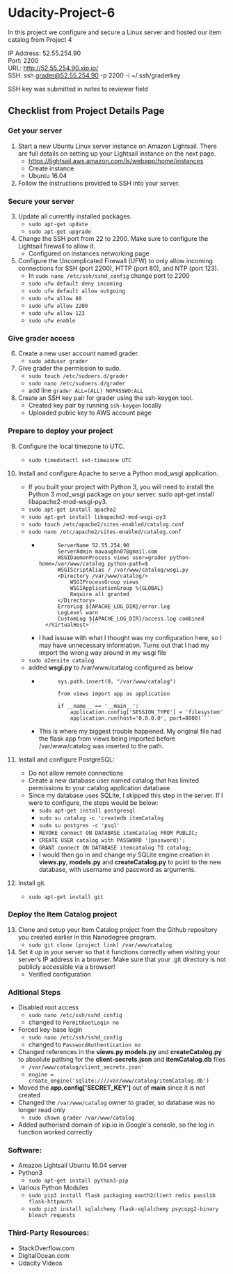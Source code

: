 # Udacity-Project-6
In this project we configure and secure a Linux server and hosted our item catalog from Project 4

IP Address: 52.55.254.90  
Port: 2200  
URL: http://52.55.254.90.xip.io/  
SSH: ssh grader@52.55.254.90 -p 2200 -i ~/.ssh/graderkey

SSH key was submitted in notes to reviewer field

## Checklist from Project Details Page

### Get your server
1. Start a new Ubuntu Linux server instance on Amazon Lightsail. There are full details on setting up your Lightsail instance on the next page.
	* https://lightsail.aws.amazon.com/ls/webapp/home/instances
	* Create instance
	* Ubuntu 16.04
2. Follow the instructions provided to SSH into your server.

### Secure your server
3. Update all currently installed packages.
	* `sudo apt-get update`
	* `sudo apt-get upgrade`
4. Change the SSH port from 22 to 2200. Make sure to configure the Lightsail firewall to allow it.
	* Configured on instances networking page
5. Configure the Uncomplicated Firewall (UFW) to only allow incoming connections for SSH (port 2200), HTTP (port 80), and NTP (port 123).
	* In `sudo nano /etc/ssh/sshd_config` change port to 2200
	* `sudo ufw default deny incoming`
	* `sudo ufw default allow outgoing`
	* `sudo ufw allow 80`
	* `sudo ufw allow 2200`
	* `sudo ufw allow 123`
	* `sudo ufw enable`

### Give grader access
6. Create a new user account named grader.
	* `sudo adduser grader`
7. Give grader the permission to sudo.
	* `sudo touch /etc/sudoers.d/grader`
	* `sudo nano /etc/sudoers.d/grader`
	* add line `grader ALL=(ALL) NOPASSWD:ALL`
8. Create an SSH key pair for grader using the ssh-keygen tool.
	* Created key pair by running `ssh-keygen` locally
	* Uploaded public key to AWS account page

### Prepare to deploy your project
9. Configure the local timezone to UTC.
	* `sudo timedatectl set-timezone UTC`
10. Install and configure Apache to serve a Python mod_wsgi application.
	* If you built your project with Python 3, you will need to install the Python 3 mod_wsgi package on your server: sudo apt-get install libapache2-mod-wsgi-py3.
	* `sudo apt-get install apache2`
	* `sudo apt-get install libapache2-mod-wsgi-py3`
	* `sudo touch /etc/apache2/sites-enabled/catalog.conf`
	* `sudo nano /etc/apache2/sites-enabled/catalog.conf`
		* ```<VirtualHost *:80>
  				ServerName 52.55.254.90
  				ServerAdmin mavaughn07@gmail.com
  				WSGIDaemonProcess views user=grader python-home=/var/www/catalog python-path=$
  				WSGIScriptAlias / /var/www/catalog/wsgi.py
  				<Directory /var/www/catalog/>
    				WSGIProcessGroup views
    				WSGIApplicationGroup %{GLOBAL}
    				Require all granted
  				</Directory>
  				ErrorLog ${APACHE_LOG_DIR}/error.log
  				LogLevel warn
  				CustomLog ${APACHE_LOG_DIR}/access.log combined
			</VirtualHost>```
		* I had issuse with what I thought was my configuration here, so I may have unnecessary information. Turns out that I had my import the wrong way around in my wsgi file
	* `sudo a2ensite catalog`
	* added **wsgi.py** to /var/www/catalog configured as below
		* ```import sys
				sys.path.insert(0, "/var/www/catalog")

				from views import app as application

				if __name__ == '__main__':
    				application.config['SESSION_TYPE'] = 'filesystem'
    				application.run(host='0.0.0.0', port=8000)``` 
		* This is where my biggest trouble happened. My original file had the flask app from views being imported before /var/www/catalog was inserted to the path. 

11. Install and configure PostgreSQL:
	* Do not allow remote connections
	* Create a new database user named catalog that has limited permissions to your catalog application database.
	* Since my database uses SQLite, I skipped this step in the server. If I were to configure, the steps would be below:
		* `sudo apt-get install postgresql`
    	* `sudo su catalog -c 'createdb itemCatalog`
		* `sudo su postgres -c 'psql'`
		* `REVOKE connect ON DATABASE itemCatalog FROM PUBLIC;`
		* `CREATE USER catalog with PASSWORD '[password]';`
		* `GRANT connect ON DATABASE itemcatalog TO catalog;`
		* I would then go in and change my SQLite engine creation in **views.py**, **models.py** and **createCatalog.py** to point to the new database, with username and password as arguments.
12. Install git.
	* `sudo apt-get install git`

### Deploy the Item Catalog project
13. Clone and setup your Item Catalog project from the Github repository you created earlier in this Nanodegree program.
	* `sudo git clone [project link] /var/www/catalog`
14. Set it up in your server so that it functions correctly when visiting your server’s IP address in a browser. Make sure that your .git directory is not publicly accessible via a browser!
	* Verified configuration 


### Aditional Steps
* Disabled root access
	* `sudo nano /etc/ssh/sshd_config`
	* changed to `PermitRootLogin no`
* Forced key-base login
	* `sudo nano /etc/ssh/sshd_config`
	* changed to `PasswordAuthentication no`
* Changed references in the **views.py** **models.py** and **createCatalog.py** to absolute pathing for the **client-secrets.json** and **itemCatalog.db** files
	* `/var/www/catalog/client_secrets.json'`
	* `engine = create_engine('sqlite:////var/www/catalog/itemCatalog.db')`
* Moved the **app.config['SECRET_KEY']** out of __main__ since it is not created
* Changed the `/var/www/catalog` owner to grader, so database was no longer read only
	* `sudo chown grader /var/www/catalog` 
* Added authorised domain of xip.io in Google's console, so the log in function worked correctly

### Software:
* Amazon Lightsail Ubuntu 16.04 server
* Python3
	* `sudo apt-get install python3-pip`
* Various Python Modules
	* `sudo pip3 install flask packaging oauth2client redis passlib flask-httpauth`
	* `sudo pip3 install sqlalchemy flask-sqlalchemy psycopg2-binary bleach requests`

### Third-Party Resources:
* StackOverflow.com
* DigitalOcean.com
* Udacity Videos